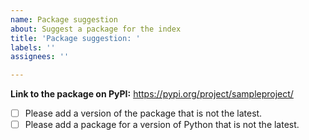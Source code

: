 ```yaml
---
name: Package suggestion
about: Suggest a package for the index
title: 'Package suggestion: '
labels: ''
assignees: ''

---
```


**Link to the package on PyPI:** https://pypi.org/project/sampleproject/

- [ ] Please add a version of the package that is not the latest.
- [ ] Please add a package for a version of Python that is not the latest.
